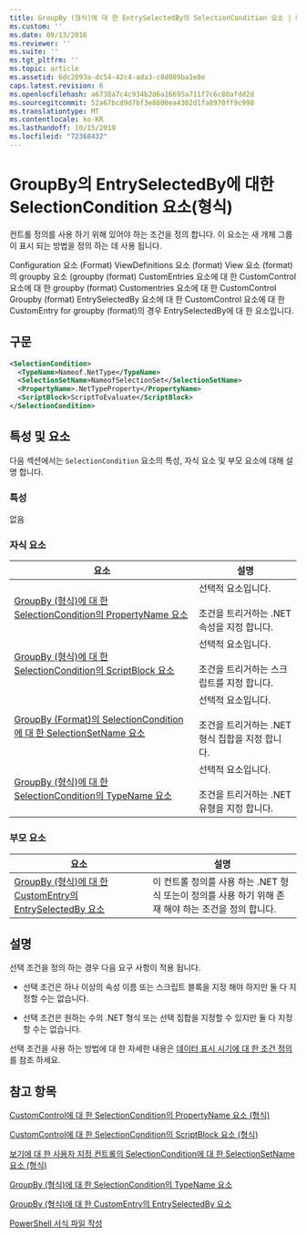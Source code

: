 ```yaml
---
title: GroupBy (형식)에 대 한 EntrySelectedBy의 SelectionCondition 요소 | Microsoft Docs
ms.custom: ''
ms.date: 09/13/2016
ms.reviewer: ''
ms.suite: ''
ms.tgt_pltfrm: ''
ms.topic: article
ms.assetid: 6dc2093a-dc54-42c4-ada3-c8d089ba1e8e
caps.latest.revision: 6
ms.openlocfilehash: a6738a7c4c934b2d6a16695a711f7c6c80afdd2d
ms.sourcegitcommit: 52a67bcd9d7bf3e8600ea4302d1fa8970ff9c998
ms.translationtype: MT
ms.contentlocale: ko-KR
ms.lasthandoff: 10/15/2019
ms.locfileid: "72368432"
---
```

# <a name="selectioncondition-element-for-entryselectedby-for-groupby-format"></a>GroupBy의 EntrySelectedBy에 대한 SelectionCondition 요소(형식)

컨트롤 정의를 사용 하기 위해 있어야 하는 조건을 정의 합니다. 이 요소는 새 개체 그룹이 표시 되는 방법을 정의 하는 데 사용 됩니다.

Configuration 요소 (Format) ViewDefinitions 요소 (format) View 요소 (format)의 groupby 요소 (groupby (format) CustomEntries 요소에 대 한 CustomControl 요소에 대 한 groupby (format) Customentries 요소에 대 한 CustomControl Groupby (format) EntrySelectedBy 요소에 대 한 CustomControl 요소에 대 한 CustomEntry for groupby (format)의 경우 EntrySelectedBy에 대 한 요소입니다.

## <a name="syntax"></a>구문

```xml
<SelectionCondition>
  <TypeName>Nameof.NetType</TypeName>
  <SelectionSetName>NameofSelectionSet</SelectionSetName>
  <PropertyName>.NetTypeProperty</PropertyName>
  <ScriptBlock>ScriptToEvaluate</ScriptBlock>
</SelectionCondition>
```

## <a name="attributes-and-elements"></a>특성 및 요소

다음 섹션에서는 `SelectionCondition` 요소의 특성, 자식 요소 및 부모 요소에 대해 설명 합니다.

### <a name="attributes"></a>특성

없음

### <a name="child-elements"></a>자식 요소

|요소|설명|
|-------------|-----------------|
|[GroupBy (형식)에 대 한 SelectionCondition의 PropertyName 요소](./propertyname-element-for-selectioncondition-for-groupby-format.md)|선택적 요소입니다.<br /><br /> 조건을 트리거하는 .NET 속성을 지정 합니다.|
|[GroupBy (형식)에 대 한 SelectionCondition의 ScriptBlock 요소](./scriptblock-element-for-selectioncondition-for-entryselectedby-for-groupby-format.md)|선택적 요소입니다.<br /><br /> 조건을 트리거하는 스크립트를 지정 합니다.|
|[GroupBy (Format)의 SelectionCondition에 대 한 SelectionSetName 요소](./selectionsetname-element-for-selectioncondition-for-groupby-format.md)|선택적 요소입니다.<br /><br /> 조건을 트리거하는 .NET 형식 집합을 지정 합니다.|
|[GroupBy (형식)에 대 한 SelectionCondition의 TypeName 요소](./typename-element-for-selectioncondition-for-groupby-format.md)|선택적 요소입니다.<br /><br /> 조건을 트리거하는 .NET 유형을 지정 합니다.|

### <a name="parent-elements"></a>부모 요소

|요소|설명|
|-------------|-----------------|
|[GroupBy (형식)에 대 한 CustomEntry의 EntrySelectedBy 요소](./entryselectedby-element-for-customentry-for-groupby-format.md)|이 컨트롤 정의를 사용 하는 .NET 형식 또는이 정의를 사용 하기 위해 존재 해야 하는 조건을 정의 합니다.|

## <a name="remarks"></a>설명

선택 조건을 정의 하는 경우 다음 요구 사항이 적용 됩니다.

- 선택 조건은 하나 이상의 속성 이름 또는 스크립트 블록을 지정 해야 하지만 둘 다 지정할 수는 없습니다.

- 선택 조건은 원하는 수의 .NET 형식 또는 선택 집합을 지정할 수 있지만 둘 다 지정할 수는 없습니다.

선택 조건을 사용 하는 방법에 대 한 자세한 내용은 [데이터 표시 시기에 대 한 조건 정의](./defining-conditions-for-displaying-data.md)를 참조 하세요.

## <a name="see-also"></a>참고 항목

[CustomControl에 대 한 SelectionCondition의 PropertyName 요소 (형식)](./propertyname-element-for-selectioncondition-for-customcontrol-for-view-format.md)

[CustomControl에 대 한 SelectionCondition의 ScriptBlock 요소 (형식)](./scriptblock-element-for-selectioncondition-for-customcontrol-for-view-format.md)

[보기에 대 한 사용자 지정 컨트롤의 SelectionCondition에 대 한 SelectionSetName 요소 (형식)](./selectionsetname-element-for-selectioncondition-for-customcontrol-for-view-format.md)

[GroupBy (형식)에 대 한 SelectionCondition의 TypeName 요소](./typename-element-for-selectioncondition-for-groupby-format.md)

[GroupBy (형식)에 대 한 CustomEntry의 EntrySelectedBy 요소](./entryselectedby-element-for-customentry-for-groupby-format.md)

[PowerShell 서식 파일 작성](./writing-a-powershell-formatting-file.md)
